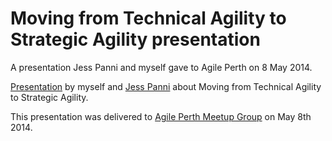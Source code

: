 Moving from Technical Agility to Strategic Agility presentation
===============================================================

A presentation Jess Panni and myself gave to Agile Perth on 8 May 2014.

[Presentation](https://github.com/robdmoore/MovingFromTechnicalAgilityToStrategicAgilityPresentation/raw/master/Presentation.pptx) by myself and [Jess Panni](https://twitter.com/jesspanni) about Moving from Technical Agility to Strategic Agility.

This presentation was delivered to [Agile Perth Meetup Group](http://www.meetup.com/Agile-Perth/events/174431252/) on May 8th 2014.

